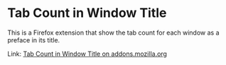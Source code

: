 # Tab Count in Window Title

This is a Firefox extension that show the tab count for each window as a preface in its title.

Link: [Tab Count in Window Title on addons.mozilla.org](https://addons.mozilla.org/firefox/addon/tab-count-in-window-title/)
